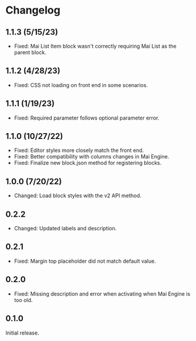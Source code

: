 # Changelog

## 1.1.3 (5/15/23)
* Fixed: Mai List Item block wasn't correctly requiring Mai List as the parent block.

## 1.1.2 (4/28/23)
* Fixed: CSS not loading on front end in some scenarios.

## 1.1.1 (1/19/23)
* Fixed: Required parameter follows optional parameter error.

## 1.1.0 (10/27/22)
* Fixed: Editor styles more closely match the front end.
* Fixed: Better compatibility with columns changes in Mai Engine.
* Fixed: Finalize new block.json method for registering blocks.

## 1.0.0 (7/20/22)
* Changed: Load block styles with the v2 API method.

## 0.2.2
* Changed: Updated labels and description.

## 0.2.1
* Fixed: Margin top placeholder did not match default value.

## 0.2.0
* Fixed: Missing description and error when activating when Mai Engine is too old.

## 0.1.0
Initial release.
